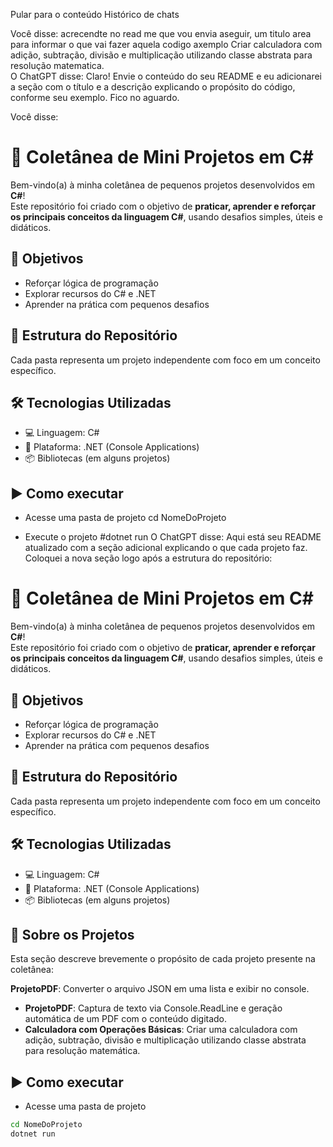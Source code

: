 Pular para o conteúdo
Histórico de chats

Você disse:
acrecendte no read me que vou envia aseguir, um titulo area para informar o que vai fazer aquela codigo axemplo Criar calculadora com adição, subtração, divisão e multiplicação utilizando classe abstrata para resolução matematica.  
O ChatGPT disse:
Claro! Envie o conteúdo do seu README e eu adicionarei a seção com o título e a descrição explicando o propósito do código, conforme seu exemplo. Fico no aguardo.

Você disse:
# 🧩 Coletânea de Mini Projetos em C#
Bem-vindo(a) à minha coletânea de pequenos projetos desenvolvidos em **C#**!  
Este repositório foi criado com o objetivo de **praticar, aprender e reforçar os principais conceitos da linguagem C#**, usando desafios simples, úteis e didáticos.


## 🚀 Objetivos
- Reforçar lógica de programação
- Explorar recursos do C# e .NET
- Aprender na prática com pequenos desafios


## 📁 Estrutura do Repositório
Cada pasta representa um projeto independente com foco em um conceito específico. 


## 🛠 Tecnologias Utilizadas
- 💻 Linguagem: C#
- 🧰 Plataforma: .NET (Console Applications)
- 📦 Bibliotecas (em alguns projetos)

 ## ▶️ Como executar
 - Acesse uma pasta de projeto
cd NomeDoProjeto

 - Execute o projeto
#dotnet run
O ChatGPT disse:
Aqui está seu README atualizado com a seção adicional explicando o que cada projeto faz. Coloquei a nova seção logo após a estrutura do repositório:

# 🧩 Coletânea de Mini Projetos em C#

Bem-vindo(a) à minha coletânea de pequenos projetos desenvolvidos em **C#**!  
Este repositório foi criado com o objetivo de **praticar, aprender e reforçar os principais conceitos da linguagem C#**, usando desafios simples, úteis e didáticos.

## 🚀 Objetivos
- Reforçar lógica de programação
- Explorar recursos do C# e .NET
- Aprender na prática com pequenos desafios

## 📁 Estrutura do Repositório
Cada pasta representa um projeto independente com foco em um conceito específico. 

## 🛠 Tecnologias Utilizadas
- 💻 Linguagem: C#
- 🧰 Plataforma: .NET (Console Applications)
- 📦 Bibliotecas (em alguns projetos)

## 📌 Sobre os Projetos
Esta seção descreve brevemente o propósito de cada projeto presente na coletânea:

**ProjetoPDF**: Converter o arquivo JSON em uma lista e exibir no console.
- **ProjetoPDF**: Captura de texto via Console.ReadLine e geração automática de um PDF com o conteúdo digitado.
- **Calculadora com Operações Básicas**: Criar uma calculadora com adição, subtração, divisão e multiplicação utilizando classe abstrata para resolução matemática.



## ▶️ Como executar
- Acesse uma pasta de projeto  
```bash
cd NomeDoProjeto
dotnet run


